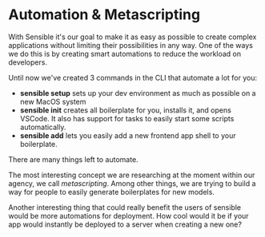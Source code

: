 # Automation & Metascripting

With Sensible it's our goal to make it as easy as possible to create complex applications without limiting their possibilities in any way. One of the ways we do this is by creating smart automations to reduce the workload on developers.

Until now we've created 3 commands in the CLI that automate a lot for you:

- **sensible setup** sets up your dev environment as much as possible on a new MacOS system
- **sensible init** creates all boilerplate for you, installs it, and opens VSCode. It also has support for tasks to easily start some scripts automatically.
- **sensible add** lets you easily add a new frontend app shell to your boilerplate.

There are many things left to automate.

The most interesting concept we are researching at the moment within our agency, we call _metascripting_. Among other things, we are trying to build a way for people to easily generate boilerplates for new models.

Another interesting thing that could really benefit the users of sensible would be more automations for deployment. How cool would it be if your app would instantly be deployed to a server when creating a new one?
